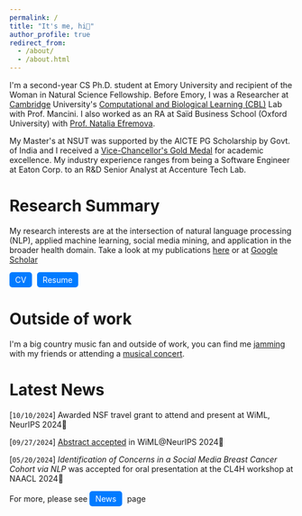 ```yaml
---
permalink: /
title: "It's me, hi👋"
author_profile: true
redirect_from: 
  - /about/
  - /about.html
---
```

I'm a second-year CS Ph.D. student at Emory University and recipient of the Woman in Natural Science Fellowship. Before Emory, I was a Researcher at <a href="https://www.c2d3.cam.ac.uk/directory/34851/swati-rajwal" target="_blank">Cambridge</a> University's <a href="https://cbl-website.onrender.com/" target="_blank">Computational and Biological Learning (CBL)</a> Lab with Prof. Mancini. I also worked as an RA at Saïd Business School (Oxford University) with <a href="https://www.research.ox.ac.uk/researchers/natalia-efremova" target="_blank">Prof. Natalia Efremova</a>.

My Master's at NSUT was supported by the AICTE PG Scholarship by Govt. of India and I received a <a href="https://www.linkedin.com/feed/update/urn:li:activity:7108505289506627584/" target="_blank">Vice-Chancellor's Gold Medal</a> for academic excellence. My industry experience ranges from being a Software Engineer at Eaton Corp. to an R&D Senior Analyst at Accenture Tech Lab.

# Research Summary
My research interests are at the intersection of natural language processing (NLP), applied machine learning, social media mining, and application in the broader health domain. Take a look at my publications <a href="https://swati-rajwal.github.io/publications/" target="_blank">here</a> or at <a href="https://scholar.google.com/citations?hl=en&user=6AfEraYAAAAJ&view_op=list_works&sortby=pubdate" target="_blank">Google Scholar</a>

<a href="https://swati-rajwal.github.io/files/Swati%20Rajwal%20CV.pdf" target="_blank" class="btn" style="text-decoration: none; background-color: #007bff; color: white; padding: 5px 10px; border-radius: 5px; display: inline-block; margin-right: 5px;">CV</a>
<a href="https://swati-rajwal.github.io/files/Swati%20Rajwal%20Resume.pdf" target="_blank" class="btn" style="text-decoration: none; background-color: #007bff; color: white; padding: 5px 10px; border-radius: 5px; display: inline-block; margin-right: 5px;">Resume</a>

# Outside of work
I'm a big country music fan and outside of work, you can find me <a href="https://www.youtube.com/watch?v=cgm9iGAupL0" target="_blank">jamming</a> with my friends or attending a <a href="https://www.youtube.com/watch?v=GfivcgiiRL0" target="_blank">musical concert</a>.

# Latest News
[```10/10/2024```] Awarded NSF travel grant to attend and present at WiML, NeurIPS 2024🍁

[```09/27/2024```] <a href="https://neurips.cc/virtual/2024/109021" target="_blank">Abstract accepted</a> in WiML@NeurIPS 2024🎉

[```05/20/2024```] _Identification of Concerns in a Social Media Breast Cancer Cohort via NLP_ was accepted for oral presentation at the CL4H workshop at NAACL 2024🎯

For more, please see <a href="https://swati-rajwal.github.io/news/" target="_blank" class="btn" style="text-decoration: none; background-color: #007bff; color: white; padding: 5px 10px; border-radius: 5px; display: inline-block; margin-right: 5px;">News</a> page
